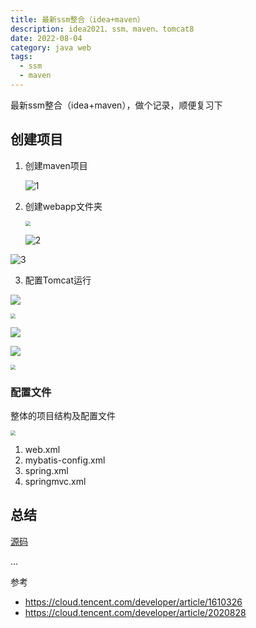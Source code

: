 ```yaml
---
title: 最新ssm整合（idea+maven）
description: idea2021、ssm、maven、tomcat8
date: 2022-08-04
category: java web
tags:
  - ssm
  - maven
---
```




最新ssm整合（idea+maven），做个记录，顺便复习下

## 创建项目

1. 创建maven项目

   ![1](http://cdn.cloudos.top/ssm-1.png)

2. 创建webapp文件夹

   <img src="http://cdn.cloudos.top/ssm-2.png" style="zoom:50%;" />

   ![2](http://cdn.cloudos.top/ssm-2.png)

![3](http://cdn.cloudos.top/ssm-3.png)

3. 配置Tomcat运行

![](http://cdn.cloudos.top/ssm-4.png)

<img src="http://cdn.cloudos.top/ssm-5.png" style="zoom:50%;" />

![](http://cdn.cloudos.top/ssm-6.png)

![](http://cdn.cloudos.top/ssm-7.png)

<img src="http://cdn.cloudos.top/ssm-8.png" style="zoom:50%;" />

### 配置文件

整体的项目结构及配置文件

<img src="http://cdn.cloudos.top/ssm-9.png" style="zoom:50%;" />

1. web.xml
2. mybatis-config.xml
3. spring.xml
4. springmvc.xml

## 总结

[源码](https://github.com/aguoxing/ssm)

...




参考

- https://cloud.tencent.com/developer/article/1610326
- https://cloud.tencent.com/developer/article/2020828



